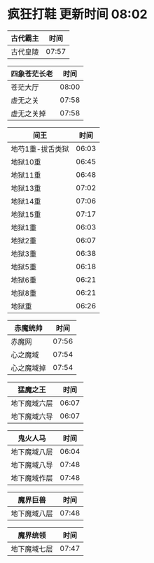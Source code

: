 # 疯狂打鞋 更新时间 08:02

| 古代霸主   | 时间    |
|--------|-------|
| 古代皇陵 | 07:57 |

| 四象苍茫长老   | 时间    |
|--------|-------|
| 苍茫大厅 | 08:00 |
| 虚无之关 | 07:58 |
| 虚无之关掉 | 07:58 |

| 间王   | 时间    |
|--------|-------|
| 地芍1重-拔舌类狱 | 06:03 |
| 地狱10重 | 06:45 |
| 地狱11重 | 06:48 |
| 地狱13重 | 07:02 |
| 地狱14重 | 07:06 |
| 地狱15重 | 07:17 |
| 地狱1重 | 06:03 |
| 地狱2重 | 06:07 |
| 地狱3重 | 06:38 |
| 地狱5重 | 06:18 |
| 地狱6重 | 06:21 |
| 地狱8重 | 06:21 |
| 地狱重 | 06:26 |

| 赤魔统帅   | 时间    |
|--------|-------|
| 赤魔网 | 07:56 |
| 心之魔域 | 07:54 |
| 心之魔域掉 | 07:54 |

| 猛魔之王   | 时间    |
|--------|-------|
| 地下魔域六层 | 06:07 |
| 地下魔域六导 | 06:07 |

| 鬼火人马   | 时间    |
|--------|-------|
| 地下魔域八层 | 06:04 |
| 地下魔域八导 | 07:48 |
| 地下魔域作层 | 07:48 |

| 魔界巨兽   | 时间    |
|--------|-------|
| 地下魔域八层 | 07:48 |

| 魔界统领   | 时间    |
|--------|-------|
| 地下魔域七层 | 07:47 |